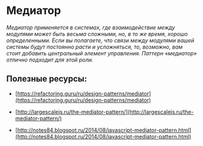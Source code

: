 # Медиатор

*Медиатор применяется в системах, где взаимодействие между модулями может быть весьма сложными, но, в то же время, хорошо определенными. Если вы полагаете, что связи между модулями вашей системы будут постоянно расти и усложняться, то, возможно, вам стоит добавить центральный элемент управления. Паттерн «медиатор» отлично подходит для этой роли.*

## Полезные ресурсы:

- [https://refactoring.guru/ru/design-patterns/mediator](https://refactoring.guru/ru/design-patterns/mediator)

- [http://largescalejs.ru/the-mediator-pattern/](http://largescalejs.ru/the-mediator-pattern/)

- [http://notes84.blogspot.ru/2014/08/javascript-mediator-pattern.html](http://notes84.blogspot.ru/2014/08/javascript-mediator-pattern.html)